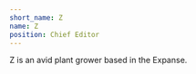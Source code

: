 ```yaml
---
short_name: Z
name: Z
position: Chief Editor
---
```

Z is an avid plant grower based in the Expanse.